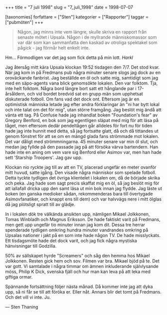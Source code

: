 +++
title = "7 juli 1998"
slug = "7_juli_1998"
date = 1998-07-07

[taxonomies]
forfattare = ["Sten"]
kategorier = ["Rapporter"]
taggar = ["pubmöten"]
+++

<blockquote>Någon, jag minns inte vem längre, skulle skriva en rapport från senaste mötet i Upsala. Någon i de myllrande människomassor som var där som kan sammanfatta den kaskad av otroliga spektakel som pågick - jag förmår helt enkelt inte.</blockquote>

Hm... Förmodligen var det jag som fick detta på min lott. _Harkl_

<!-- more -->

Jag återsåg mitt kära Upsala klockan 19:52 tisdagen den 7/7. Det stod kvar. När jag kom in på Fredmans pub några minuter senare slogs jag dock av en oroväckande fanbrist. Jag beställde en öl och satte mig, samtidigt som jag med en säpo-agents vana blick genomsökte lokalen. Den var folktom. Tja, inte helt folktom. Några bord längre bort satt ett hånglande par i 17-årsåldern, och vid bordet bredvid sat en grupp män som upphetsat diskuterade fotboll. Om fans vad det dock ont. Eftersom jag är en optimistisk människa letade jag efter andra förklaringar än "ni har bytt lokal och inte talat om det för mig", utan större framgång. Jag beslöt mig ändå att vänta ett tag. På Confuse hade jag inhandlat boken "Foundation's fear" av Gregory Benford, en bok som jag egentligen släpat med mig för att läsa på tåget, men eftersom dedär pendeltågen går alldeles för fort nu för tiden hade jag inte hunnit med detta, så jag fortsatte glatt, då och då tittandes ut genom fönstret för att se om en mängd glada fans strömmade mot lokalen. Det var dåligt med strömmningarna. 45 minuter senare var min öl slut, och medan jag fyllde på den passade jag på att försöka värva bartendern. Han hade inte en aning om vem vare sig Benford eller Asimov var, men han hade sett 'Starship Troopers'. Jag gav upp.

Klockan nio ryckte jag till av att en TV, placerad ungefär en meter ovanför mitt huvud, satte igång. Den visade några människor som spelade fotboll. Detta tyckte tydligen det övriga klientelet i lokalen om, då de började skrika och peka. Jag hade som sagt precis skaffat mig en öl, så jag beslöt mig för att iallafall dricka upp den samt läsa ut min bok innan jag flydde. Jag läste ut boken (en ganska medioker sådan, rekommenderas bara till övertygade Asimovfanatiker, och knappt ens till dem) och var halvvägs nere i mitt ölglas då jag plötsligt spratt till av glädje.

In i lokalen dök tre välkända ansikten upp, nämligen Mikael Jolkkonen, Tomas Winbladh och Magnus Eriksson. De hade faktiskt varit på Fredmans, men gett upp ungefär tio minuter innan jag kom dit. Dessa tre herrar spenderade tydligen omkring hundra minuter vandrandes omkring på Upsalas nationer i jakt på en som inte hade någon TV. De hade misslyckats. Ett tisdagsmöte hade det dock varit, och jag fick några mystiska hänvisningar till Godzilla.

50% av sällskapet hyrde "Screamers" och såg den hemma hos Mikael Jolkkonen. Resten gick hem och sov. Filmen var bra. Mikael bjöd på te. Det var gott. Vi samtalade i några timmar om ämnen inkluderande självlysande möss, Philip K Dick, svenska fjäll och hur man kan leva på att leka med giftiga ormar.

Spännande fortsättning följer nästa månad. Då kommer inte jag att dyka upp, så ni får se till att föröka er. Eller nåt. Annars blir det tomt på Fredmans. Och det vill vi inte. Ju.

— Sten Thaning
